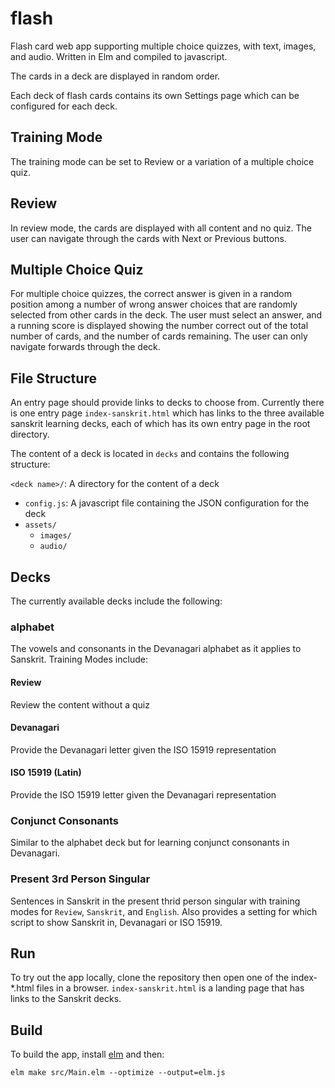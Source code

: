 # flash
Flash card web app supporting multiple choice quizzes, with text, images, and audio. Written in Elm and compiled to javascript.

The cards in a deck are displayed in random order.

Each deck of flash cards contains its own Settings page which can be configured
for each deck.

## Training Mode
The training mode can be set to Review or a variation of a multiple choice quiz.

## Review
In review mode, the cards are displayed with all content and no quiz.
The user can navigate through the cards with Next or Previous buttons.

## Multiple Choice Quiz
For multiple choice quizzes, the correct answer is given in a random position
among a number of wrong answer choices that are randomly selected from other
cards in the deck. The user must select an answer, and a running score
is displayed showing the number correct out of the total number of cards,
and the number of cards remaining. The user can only navigate forwards through
the deck.

## File Structure
An entry page should provide links to decks to choose from. Currently
there is one entry page `index-sanskrit.html` which has links to the
three available sanskrit learning decks,
each of which has its own entry page in the root directory.

The content of a deck is located in `decks` and contains the following
structure:

`<deck name>/`: A directory for the content of a deck
- `config.js`: A javascript file containing the JSON configuration for the deck
- `assets/`
  - `images/`
  - `audio/`

## Decks
The currently available decks include the following:

### **alphabet**
The vowels and consonants in the Devanagari alphabet as it applies to Sanskrit.
Training Modes include:

#### Review
Review the content without a quiz

#### Devanagari
Provide the Devanagari letter given the ISO 15919 representation

#### ISO 15919 (Latin)
Provide the ISO 15919 letter given the Devanagari representation

### **Conjunct Consonants**
Similar to the alphabet deck but for learning conjunct consonants in Devanagari.

### **Present 3rd Person Singular**
Sentences in Sanskrit in the present thrid person singular with training modes for `Review`, `Sanskrit`, and `English`.
Also provides a setting for which script to show Sanskrit in, Devanagari or ISO 15919.

## Run

To try out the app locally, clone the repository then open one of the
index-*.html files in a browser. `index-sanskrit.html` is a landing page that
has links to the Sanskrit decks.

## Build

To build the app, install [elm](https://guide.elm-lang.org/install.html) and then:

    elm make src/Main.elm --optimize --output=elm.js
